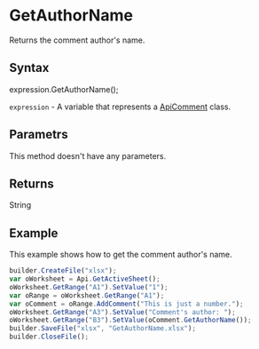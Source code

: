 # GetAuthorName

Returns the comment author's name.

## Syntax

expression.GetAuthorName();

`expression` - A variable that represents a [ApiComment](../ApiComment.md) class.

## Parametrs

This method doesn't have any parameters.

## Returns

String

## Example

This example shows how to get the comment author's name.

```javascript
builder.CreateFile("xlsx");
var oWorksheet = Api.GetActiveSheet();
oWorksheet.GetRange("A1").SetValue("1");
var oRange = oWorksheet.GetRange("A1");
var oComment = oRange.AddComment("This is just a number.");
oWorksheet.GetRange("A3").SetValue("Comment's author: ");
oWorksheet.GetRange("B3").SetValue(oComment.GetAuthorName());
builder.SaveFile("xlsx", "GetAuthorName.xlsx");
builder.CloseFile();
```